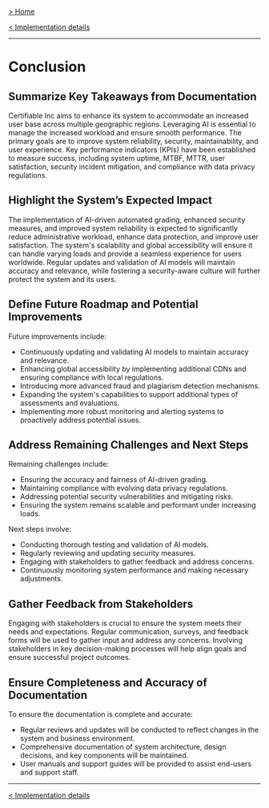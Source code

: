 [> Home](../readme.md)

[< Implementation details](../8.Implementation-details/readme)

---

# Conclusion

## Summarize Key Takeaways from Documentation

Certifiable Inc aims to enhance its system to accommodate an increased user base across multiple geographic regions. Leveraging AI is essential to manage the increased workload and ensure smooth performance. The primary goals are to improve system reliability, security, maintainability, and user experience. Key performance indicators (KPIs) have been established to measure success, including system uptime, MTBF, MTTR, user satisfaction, security incident mitigation, and compliance with data privacy regulations.

## Highlight the System’s Expected Impact

The implementation of AI-driven automated grading, enhanced security measures, and improved system reliability is expected to significantly reduce administrative workload, enhance data protection, and improve user satisfaction. The system's scalability and global accessibility will ensure it can handle varying loads and provide a seamless experience for users worldwide. Regular updates and validation of AI models will maintain accuracy and relevance, while fostering a security-aware culture will further protect the system and its users.

## Define Future Roadmap and Potential Improvements

Future improvements include:
- Continuously updating and validating AI models to maintain accuracy and relevance.
- Enhancing global accessibility by implementing additional CDNs and ensuring compliance with local regulations.
- Introducing more advanced fraud and plagiarism detection mechanisms.
- Expanding the system's capabilities to support additional types of assessments and evaluations.
- Implementing more robust monitoring and alerting systems to proactively address potential issues.

## Address Remaining Challenges and Next Steps

Remaining challenges include:
- Ensuring the accuracy and fairness of AI-driven grading.
- Maintaining compliance with evolving data privacy regulations.
- Addressing potential security vulnerabilities and mitigating risks.
- Ensuring the system remains scalable and performant under increasing loads.

Next steps involve:
- Conducting thorough testing and validation of AI models.
- Regularly reviewing and updating security measures.
- Engaging with stakeholders to gather feedback and address concerns.
- Continuously monitoring system performance and making necessary adjustments.

## Gather Feedback from Stakeholders

Engaging with stakeholders is crucial to ensure the system meets their needs and expectations. Regular communication, surveys, and feedback forms will be used to gather input and address any concerns. Involving stakeholders in key decision-making processes will help align goals and ensure successful project outcomes.

## Ensure Completeness and Accuracy of Documentation

To ensure the documentation is complete and accurate:
- Regular reviews and updates will be conducted to reflect changes in the system and business environment.
- Comprehensive documentation of system architecture, design decisions, and key components will be maintained.
- User manuals and support guides will be provided to assist end-users and support staff.


---

[< Implementation details](../8.Implementation-details/readme)
